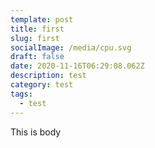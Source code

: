 ```yaml
---
template: post
title: first
slug: first
socialImage: /media/cpu.svg
draft: false
date: 2020-11-16T06:29:08.062Z
description: test
category: test
tags:
  - test
---
```

This is body
